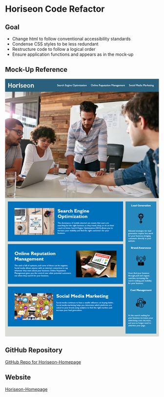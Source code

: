 # Horiseon Code Refactor

## Goal
* Change html to follow conventional accessibility standards
* Condense CSS styles to be less redundant
* Restructure code to follow a logical order
* Ensure application functions and appears as in the mock-up

## Mock-Up Reference
![Reference for Horiseon-Homepage](./assets/images/mock-up.png)
## GitHub Repository
[GitHub Repo for Horiseon-Homepage](https://github.com/dolcebasstrombone/horiseon-code-refactor)
## Website
[Horiseon-Homepage](https://dolcebasstrombone.github.io/horiseon-code-refactor/)